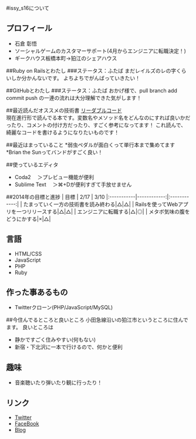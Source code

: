 #issy_s16について
## プロフィール
* 石倉 彰悟
* ソーシャルゲームのカスタマーサポート(4月からエンジニアに転職決定！)
* ギークハウス板橋本町→狛江のシェアハウス

##Ruby on Railsとわたし
###ステータス：ふたば
まだレイルズのレの字くらいしか分かんないです。
よちよちでがんばっていきたい！

##GitHubとわたし
###ステータス：ふたば
おかげ様で、pull branch add commit push の一連の流れは大分理解できた気がします！

##最近読んだオススメの技術書
[リーダブルコード](http://www.amazon.co.jp/%E3%83%AA%E3%83%BC%E3%83%80%E3%83%96%E3%83%AB%E3%82%B3%E3%83%BC%E3%83%89-%E2%80%95%E3%82%88%E3%82%8A%E8%89%AF%E3%81%84%E3%82%B3%E3%83%BC%E3%83%89%E3%82%92%E6%9B%B8%E3%81%8F%E3%81%9F%E3%82%81%E3%81%AE%E3%82%B7%E3%83%B3%E3%83%97%E3%83%AB%E3%81%A7%E5%AE%9F%E8%B7%B5%E7%9A%84%E3%81%AA%E3%83%86%E3%82%AF%E3%83%8B%E3%83%83%E3%82%AF-Theory-practice-Boswell/dp/4873115655)  
現在進行形で読んでる本です。変数名やメソッド名をどんなのにすれば良いかだったり、コメントの付け方だったり、すごく参考になってます！
これ読んで、綺麗なコードを書けるようになりたいものです！

##最近はまっていること
*弱虫ペダルが面白くって単行本まで集めてます
*Brian the Sunってバンドがすごく良い！

##使っているエディタ
* Coda2
　＞プレビュー機能が便利
* Sublime Text
　＞⌘+Dが便利すぎて手放せません

##2014年の目標と進捗
| 目標 | 2/17 | 3/10 
|:-----------|------------:|:------------:|
| たまっていく一方の技術書を読み終わる|△|△|
| Railsを使ってWebアプリを一つリリースする|△|△|
| エンジニアに転職する|△|◎|
| メタボ気味の腹をどうにかする|×|△|

## 言語
* HTML/CSS
* JavaScript
* PHP
* Ruby

## 作った事あるもの
* Twitterクローン(PHP/JavaScript/MySQL)

##今住んでるところと良いところ
小田急線沿いの狛江市というところに住んでます。
良いところは
* 静かですごく住みやすい(何もない)
* 新宿・下北沢に一本で行けるので、何かと便利

## 趣味
* 音楽聴いたり弾いたり観に行ったり！
 
## リンク
* [Twitter](https://twitter.com/issy_s16)
* [FaceBook](https://www.facebook.com/shogo.ishikura)
* [Blog](http://1x41.net)